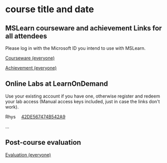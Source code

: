 
# course title and date

## MSLearn courseware and achievement Links for all attendees

Please log in with the Microsoft ID you intend to use with MSLearn.

[Courseware (everyone)](https://learn.microsoft.com/en-us/training/courses/az-104t00?WT.mc_id=ilt_partner_webpage_wwl&ocid=4232190#study-guide)

[Achievement (everyone)](https://learn.microsoft.com/en-us/users/me/achievements?WT.mc_id=ilt_partner_webpage_wwl&ocid=4232190&redeem=LMKP5Z)

## Online Labs at LearnOnDemand

Use your existing account if you have one, otherwise register and redeem your lab access (Manual access keys included, just in case the links don't work).

Rhys &emsp;[42DE567474B542A9](https://lumifynz.learnondemand.net/ClassEnrollmentTrainingKey/686124)

...

## Post-course evaluation

[Evaluation (everyone)](http://www.metricsthatmatter.com/dim319)
